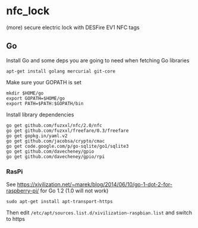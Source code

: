 nfc_lock
========

(more) secure electric lock with DESFire EV1 NFC tags


## Go

Install Go and some deps you are going to need when fetching Go libraries

    apt-get install golang mercurial git-core

Make sure your GOPATH is set

    mkdir $HOME/go
    export GOPATH=$HOME/go
    export PATH=$PATH:$GOPATH/bin

Install library dependencies

    go get github.com/fuzxxl/nfc/2.0/nfc
    go get github.com/fuzxxl/freefare/0.3/freefare
    go get gopkg.in/yaml.v2
    go get github.com/jacobsa/crypto/cmac
    go get code.google.com/p/go-sqlite/go1/sqlite3
    go get github.com/davecheney/gpio
    go get github.com/davecheney/gpio/rpi

### RasPi

See https://xivilization.net/~marek/blog/2014/06/10/go-1-dot-2-for-raspberry-pi/ for Go 1.2 (1.0 will not work)

    sudo apt-get install apt-transport-https

Then edit `/etc/apt/sources.list.d/xivilization-raspbian.list` and switch to https

